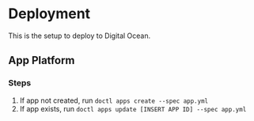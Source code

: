 # Deployment
This is the setup to deploy to Digital Ocean.

## App Platform
### Steps
1. If app not created, run `doctl apps create --spec app.yml`
2. If app exists, run `doctl apps update [INSERT APP ID] --spec app.yml`